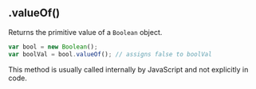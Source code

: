 ## .valueOf()

Returns the primitive value of a `Boolean` object.

```js
var bool = new Boolean();
var boolVal = bool.valueOf(); // assigns false to boolVal
```
This method is usually called internally by JavaScript and not explicitly in code.